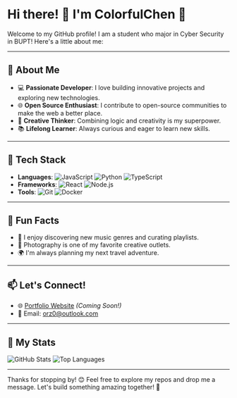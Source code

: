 # Hi there! 👋 I'm ColorfulChen 🌈

Welcome to my GitHub profile! I am a student who major in Cyber Security in BUPT! Here's a little about me:

---

## 🌟 About Me
- 💻 **Passionate Developer**: I love building innovative projects and exploring new technologies.
- 🌐 **Open Source Enthusiast**: I contribute to open-source communities to make the web a better place.
- 🎨 **Creative Thinker**: Combining logic and creativity is my superpower.
- 📚 **Lifelong Learner**: Always curious and eager to learn new skills.

---

## 🔧 Tech Stack
- **Languages**: ![JavaScript](https://img.shields.io/badge/JavaScript-F7DF1E?style=flat-square&logo=javascript&logoColor=black) ![Python](https://img.shields.io/badge/Python-3776AB?style=flat-square&logo=python&logoColor=white) ![TypeScript](https://img.shields.io/badge/TypeScript-007ACC?style=flat-square&logo=typescript&logoColor=white)
- **Frameworks**: ![React](https://img.shields.io/badge/React-61DAFB?style=flat-square&logo=react&logoColor=black) ![Node.js](https://img.shields.io/badge/Node.js-339933?style=flat-square&logo=node.js&logoColor=white)
- **Tools**: ![Git](https://img.shields.io/badge/Git-F05032?style=flat-square&logo=git&logoColor=white) ![Docker](https://img.shields.io/badge/Docker-2496ED?style=flat-square&logo=docker&logoColor=white)

---

## 🌈 Fun Facts
- 🎵 I enjoy discovering new music genres and curating playlists.
- 📸 Photography is one of my favorite creative outlets.
- 🌍 I'm always planning my next travel adventure.

---

## 📫 Let's Connect!
- 🌐 [Portfolio Website](#) *(Coming Soon!)*
- 📧 Email: orz0@outlook.com

---

## 🚀 My Stats
![GitHub Stats](https://github-readme-stats.vercel.app/api?username=ColorfulChen&show_icons=true&theme=radical)
![Top Languages](https://github-readme-stats.vercel.app/api/top-langs/?username=ColorfulChen&layout=compact&theme=radical)

---

Thanks for stopping by! 😊 Feel free to explore my repos and drop me a message. Let's build something amazing together! 🚀
